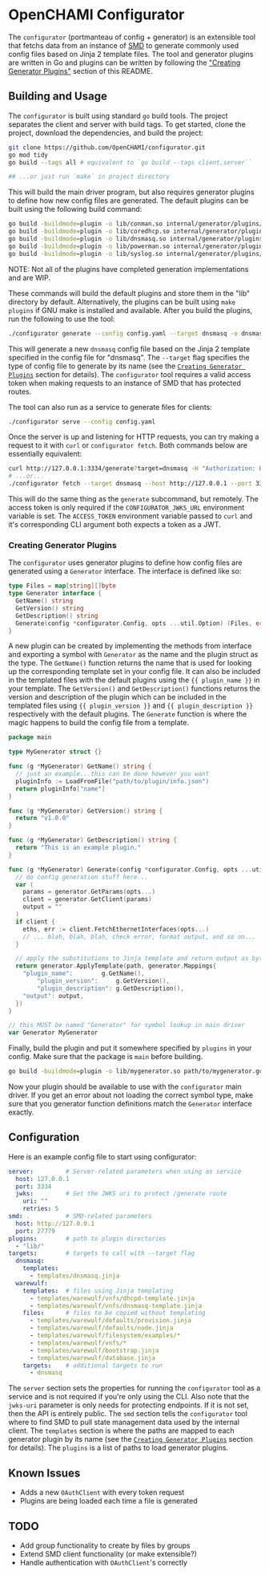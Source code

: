 # OpenCHAMI Configurator

The `configurator` (portmanteau of config + generator) is an extensible tool that fetchs data from an instance of [SMD](https://github.com/OpenCHAMI/smd) to generate commonly used config files based on Jinja 2 template files. The tool and generator plugins are written in Go and plugins can be written by following the ["Creating Generator Plugins"](#creating-generator-plugins) section of this README.

## Building and Usage

The `configurator` is built using standard `go` build tools. The project separates the client and server with build tags. To get started, clone the project, download the dependencies, and build the project:

```bash
git clone https://github.com/OpenCHAMI/configurator.git
go mod tidy
go build --tags all # equivalent to `go build --tags client,server``

## ...or just run `make` in project directory
```

This will build the main driver program, but also requires generator plugins to define how new config files are generated. The default plugins can be built using the following build command:

```bash
go build -buildmode=plugin -o lib/conman.so internal/generator/plugins/conman/conman.go
go build -buildmode=plugin -o lib/coredhcp.so internal/generator/plugins/coredhcp/coredhcp.go
go build -buildmode=plugin -o lib/dnsmasq.so internal/generator/plugins/dnsmasq/dnsmasq.go
go build -buildmode=plugin -o lib/powerman.so internal/generator/plugins/powerman/powerman.go
go build -buildmode=plugin -o lib/syslog.so internal/generator/plugins/syslog/syslog.go
```

NOTE: Not all of the plugins have completed generation implementations and are WIP.

These commands will build the default plugins and store them in the "lib" directory by default. Alternatively, the plugins can be built using `make plugins` if GNU make is installed and available. After you build the plugins, run the following to use the tool:

```bash
./configurator generate --config config.yaml --target dnsmasq -o dnsmasq.conf
```

This will generate a new `dnsmasq` config file based on the Jinja 2 template specified in the config file for "dnsmasq". The `--target` flag specifies the type of config file to generate by its name (see the [`Creating Generator Plugins`](#creating-generator-plugins) section for details). The `configurator` tool requires a valid access token when making requests to an instance of SMD that has protected routes.

The tool can also run as a service to generate files for clients:

```bash
./configurator serve --config config.yaml
```

Once the server is up and listening for HTTP requests, you can try making a request to it with `curl` or `configurator fetch`. Both commands below are essentially equivalent:

```bash
curl http://127.0.0.1:3334/generate?target=dnsmasq -H "Authorization: Bearer $ACCESS_TOKEN"
# ...or...
./configurator fetch --target dnsmasq --host http://127.0.0.1 --port 3334 
```

This will do the same thing as the `generate` subcommand, but remotely. The access token is only required if the `CONFIGURATOR_JWKS_URL` environment variable is set. The `ACCESS_TOKEN` environment variable passed to `curl` and it's corresponding CLI argument both expects a token as a JWT.

### Creating Generator Plugins

The `configurator` uses generator plugins to define how config files are generated using a `Generator` interface.  The interface is defined like so:

```go
type Files = map[string][]byte
type Generator interface {
  GetName() string
  GetVersion() string
  GetDescription() string
  Generate(config *configurator.Config, opts ...util.Option) (Files, error)
}
```

A new plugin can be created by implementing the methods from interface and exporting a symbol with `Generator` as the name and the plugin struct as the type. The `GetName()` function returns the name that is used for looking up the corresponding template set in your config file. It can also be included in the templated files with the default plugins using the `{{ plugin_name }}` in your template. The `GetVersion()` and `GetDescription()` functions returns the version and description of the plugin which can be included in the templated files using `{{ plugin_version }}` and `{{ plugin_description }}` respectively with the default plugins. The `Generate` function is where the magic happens to build the config file from a template.

```go
package main

type MyGenerator struct {}

func (g *MyGenerator) GetName() string {
  // just an example...this can be done however you want
  pluginInfo := LoadFromFile("path/to/plugin/info.json")
  return pluginInfo["name"]
}

func (g *MyGenerator) GetVersion() string {
  return "v1.0.0"
}

func (g *MyGenerator) GetDescription() string {
  return "This is an example plugin."
}

func (g *MyGenerator) Generate(config *configurator.Config, opts ...util.Option) (generator.Files, error) {
  // do config generation stuff here...
  var (
    params = generator.GetParams(opts...)
    client = generator.GetClient(params)
    output = ""
  )
  if client {
    eths, err := client.FetchEthernetInterfaces(opts...)
    // ... blah, blah, blah, check error, format output, and so on...
  }

  // apply the substitutions to Jinja template and return output as byte array
  return generator.ApplyTemplate(path, generator.Mappings{
    "plugin_name":        g.GetName(),
		"plugin_version":     g.GetVersion(),
		"plugin_description": g.GetDescription(),
    "output": output,
  })
}

// this MUST be named "Generator" for symbol lookup in main driver
var Generator MyGenerator
```

Finally, build the plugin and put it somewhere specified by `plugins` in your config. Make sure that the package is `main` before building.

```bash
go build -buildmode=plugin -o lib/mygenerator.so path/to/mygenerator.go
```

Now your plugin should be available to use with the `configurator` main driver. If you get an error about not loading the correct symbol type, make sure that you generator function definitions match the `Generator` interface exactly.

## Configuration

Here is an example config file to start using configurator:

```yaml
server:         # Server-related parameters when using as service
  host: 127.0.0.1
  port: 3334
  jwks:         # Set the JWKS uri to protect /generate route
    uri: ""
    retries: 5
smd: .          # SMD-related parameters
  host: http://127.0.0.1
  port: 27779
plugins:        # path to plugin directories
  - "lib/"
targets:        # targets to call with --target flag
  dnsmasq:
    templates:
      - templates/dnsmasq.jinja
  warewulf:
    templates:  # files using Jinja templating
      - templates/warewulf/vnfs/dhcpd-template.jinja
      - templates/warewulf/vnfs/dnsmasq-template.jinja
    files:      # files to be copied without templating
      - templates/warewulf/defaults/provision.jinja
      - templates/warewulf/defaults/node.jinja
      - templates/warewulf/filesystem/examples/*
      - templates/warewulf/vnfs/*
      - templates/warewulf/bootstrap.jinja
      - templates/warewulf/database.jinja
    targets:    # additional targets to run 
      - dnsmasq
```

The `server` section sets the properties for running the `configurator` tool as a service and is not required if you're only using the CLI. Also note that the `jwks-uri` parameter is only needs for protecting endpoints. If it is not set, then the API is entirely public. The `smd` section tells the `configurator` tool where to find SMD to pull state management data used by the internal client. The `templates` section is where the paths are mapped to each generator plugin by its name (see the [`Creating Generator Plugins`](#creating-generator-plugins) section for details). The `plugins` is a list of paths to load generator plugins.

## Known Issues

- Adds a new `OAuthClient` with every token request
- Plugins are being loaded each time a file is generated

## TODO

- Add group functionality to create by files by groups
- Extend SMD client functionality (or make extensible?)
- Handle authentication with `OAuthClient`'s correctly
